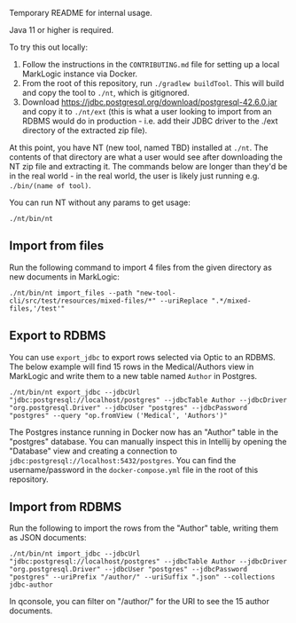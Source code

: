 Temporary README for internal usage.

Java 11 or higher is required.

To try this out locally:

1. Follow the instructions in the `CONTRIBUTING.md` file for setting up a local MarkLogic instance via Docker.
2. From the root of this repository, run `./gradlew buildTool`. This will build and copy the tool to `./nt`, which is gitignored.
3. Download https://jdbc.postgresql.org/download/postgresql-42.6.0.jar and copy it to `./nt/ext`
(this is what a user looking to import from an RDBMS would do in production - i.e. add their JDBC driver to the
./ext directory of the extracted zip file).

At this point, you have NT (new tool, named TBD) installed at `./nt`. The contents of that 
directory are what a user would see after downloading the NT zip file and extracting it. The commands below are
longer than they'd be in the real world - in the real world, the user is likely just running e.g. 
`./bin/(name of tool)`.

You can run NT without any params to get usage:

    ./nt/bin/nt

## Import from files

Run the following command to import 4 files from the given directory as new documents in MarkLogic:

```
./nt/bin/nt import_files --path "new-tool-cli/src/test/resources/mixed-files/*" --uriReplace ".*/mixed-files,'/test'"
```

## Export to RDBMS

You can use `export_jdbc` to export rows selected via Optic to an RDBMS. The below example will find 15 rows in the 
Medical/Authors view in MarkLogic and write them to a new table named `Author` in Postgres.

```
./nt/bin/nt export_jdbc --jdbcUrl "jdbc:postgresql://localhost/postgres" --jdbcTable Author --jdbcDriver "org.postgresql.Driver" --jdbcUser "postgres" --jdbcPassword "postgres" --query "op.fromView ('Medical', 'Authors')" 
```

The Postgres instance running in Docker now has an "Author" table in the "postgres" database. You can manually inspect
this in Intellij by opening the "Database" view and creating a connection to 
`jdbc:postgresql://localhost:5432/postgres`. You can find the username/password in the `docker-compose.yml` file in 
the root of this repository.

## Import from RDBMS

Run the following to import the rows from the "Author" table, writing them as JSON documents:

```
./nt/bin/nt import_jdbc --jdbcUrl "jdbc:postgresql://localhost/postgres" --jdbcTable Author --jdbcDriver "org.postgresql.Driver" --jdbcUser "postgres" --jdbcPassword "postgres" --uriPrefix "/author/" --uriSuffix ".json" --collections jdbc-author
```

In qconsole, you can filter on "/author/" for the URI to see the 15 author documents.


